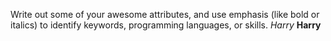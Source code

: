 Write out some of your awesome attributes, and use emphasis (like bold or italics) to identify keywords, programming languages, or skills. 
*Harry*
**Harry**
